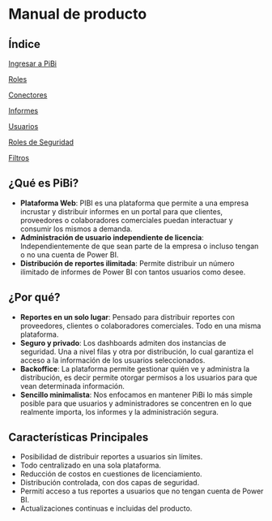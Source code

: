 # Manual de producto

## Índice

[Ingresar a PiBi](ingresar_a_pibi.md)

[Roles](roles.md)

[Conectores](conectores.md)

[Informes](informes.md)

[Usuarios](usuarios.md)

[Roles de Seguridad](roles_de_seguridad.md)

[Filtros](filtros.md)

## ¿Qué es PiBi?
- **Plataforma Web**: PIBI es una plataforma que permite a una empresa incrustar y distribuir informes en un portal para que clientes, proveedores o colaboradores comerciales puedan interactuar y consumir los mismos a demanda. ​
- **Administración de usuario independiente de licencia​**: Independientemente de que sean parte de la empresa o incluso tengan o no una cuenta de Power BI.​
- **Distribución de reportes ilimitada​**: Permite distribuir un número ilimitado de informes de Power BI con tantos usuarios como desee.​

## ¿Por qué?
- **Reportes en un solo lugar**: Pensado para distribuir reportes con proveedores, clientes o colaboradores comerciales. Todo en una misma plataforma.​
- ​**Seguro y privado​**: Los dashboards admiten dos instancias de seguridad. Una a nivel filas y otra por distribución, lo cual garantiza el acceso a la información de los usuarios seleccionados.​
- **Backoffice**​: La plataforma permite gestionar quién ve y administra la distribución,​ es decir permite otorgar permisos a los usuarios para que vean determinada información.​
- **Sencillo minimalista​**: Nos enfocamos en mantener PiBi lo más simple posible para que usuarios y administradores se concentren en lo que realmente importa, los informes y la administración segura.​

## Características Principales
- Posibilidad de distribuir reportes a usuarios sin límites.​
- Todo centralizado en una sola plataforma.​
- Reducción de costos en cuestiones de licenciamiento.​
- Distribución controlada, con dos capas de seguridad.​
- Permití acceso a tus reportes a usuarios que no tengan cuenta de Power BI.​
- Actualizaciones continuas e incluidas del producto.​